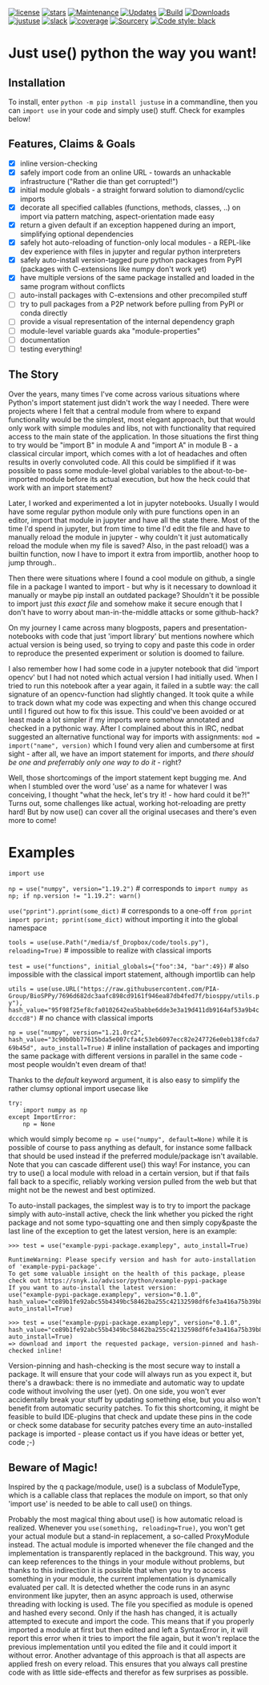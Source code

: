 [![license](https://img.shields.io/github/license/amogorkon/justuse)](https://github.com/amogorkon/justuse/blob/master/LICENSE)
[![stars](https://img.shields.io/github/stars/amogorkon/justuse?style=plastic)](https://github.com/amogorkon/justuse/stargazers)
[![Maintenance](https://img.shields.io/badge/Maintained%3F-yes-green.svg)](https://GitHub.com/amogorkon/justuse/graphs/commit-activity)
[![Updates](https://pyup.io/repos/github/amogorkon/justuse/shield.svg)](https://pyup.io/repos/github/amogorkon/justuse/)
[![Build](https://github.com/amogorkon/justuse/actions/workflows/blank.yml/badge.svg?branch=main)](https://github.com/amogorkon/justuse/actions/workflows/blank.yml)
[![Downloads](https://pepy.tech/badge/justuse)](https://pepy.tech/project/justuse)
[![justuse](https://snyk.io/advisor/python/justuse/badge.svg)](https://snyk.io/advisor/python/justuse)
[![slack](https://img.shields.io/badge/slack-@justuse-purple.svg?logo=slack)](https://join.slack.com/t/justuse/shared_invite/zt-tot4bhq9-_qIXBdeiRIfhoMjxu0EhFw)
[![coverage](http://pinproject.com/mixed/coverage_amogorkon-main.svg)](https://github.com/amogorkon/justuse/actions)
[![Sourcery](https://img.shields.io/badge/Sourcery-enabled-brightgreen)](https://sourcery.ai)
<a href="https://github.com/psf/black"><img alt="Code style: black" src="https://img.shields.io/badge/code%20style-black-000000.svg"></a>

# Just use() python the way you want!

## Installation
To install, enter `python -m pip install justuse` in a commandline, then you can `import use` in your code and simply use() stuff. Check for examples below!

## Features, Claims & Goals

- [x] inline version-checking
- [x] safely import code from an online URL - towards an unhackable infrastructure ("Rather die than get corrupted!")
- [x] initial module globals - a straight forward solution to diamond/cyclic imports
- [x] decorate all specified callables (functions, methods, classes, ..) on import via pattern matching, aspect-orientation made easy
- [x] return a given default if an exception happened during an import, simplifying optional dependencies
- [x] safely hot auto-reloading of function-only local modules - a REPL-like dev experience with files in jupyter and regular python interpreters
- [x] safely auto-install version-tagged pure python packages from PyPI (packages with C-extensions like numpy don't work yet)
- [x] have multiple versions of the same package installed and loaded in the same program without conflicts
- [ ] auto-install packages with C-extensions and other precompiled stuff
- [ ] try to pull packages from a P2P network before pulling from PyPI or conda directly
- [ ] provide a visual representation of the internal dependency graph
- [ ] module-level variable guards aka "module-properties"
- [ ] documentation
- [ ] testing everything!

## The Story
Over the years, many times I've come across various situations where Python's import statement just didn't work the way I needed.
There were projects where I felt that a central module from where to expand functionality would be the simplest, most elegant approach, but that would only work with simple modules and libs, not with functionality that required access to the main state of the application. In those situations the first thing to try would be "import B" in module A and "import A" in module B - a classical circular import, which comes with a lot of headaches and often results in overly convoluted code. All this could be simplified if it was possible to pass some module-level global variables to the about-to-be-imported module before its actual execution, but how the heck could that work with an import statement?

Later, I worked and experimented a lot in jupyter notebooks. Usually I would have some regular python module only with pure functions open in an editor, import that module in jupyter and have all the state there. Most of the time I'd spend in jupyter, but from time to time I'd edit the file and have to manually reload the module in jupyter - why couldn't it just automatically reload the module when my file is saved? Also, in the past reload() was a builtin function, now I have to import it extra from importlib, another hoop to jump through..

Then there were situations where I found a cool module on github, a single file in a package I wanted to import - but why is it necessary to download it manually or maybe pip install an outdated package? Shouldn't it be possible to import just *this exact file* and somehow make it secure enough that I don't have to worry about man-in-the-middle attacks or some github-hack?

On my journey I came across many blogposts, papers and presentation-notebooks with code that just 'import library' but mentions nowhere which actual version is being used, so  trying to copy and paste this code in order to reproduce the presented experiment or solution is doomed to failure.

I also remember how I had some code in a jupyter notebook that did 'import opencv' but I had not noted which actual version I had initially used. When I tried to run this notebook after a year again, it failed in a subtle way: the call signature of an opencv-function had slightly changed. It took quite a while to track down what my code was expecting and when this change occured until I figured out how to fix this issue. This could've been avoided or at least made a lot simpler if my imports were somehow annotated and checked in a pythonic way. After I complained about this in IRC, nedbat suggested an alternative functional way for imports with assignments: `mod = import("name", version)` which I found very alien and cumbersome at first sight - after all, we have an import statement for imports, and *there should be one and preferrably only one way to do it* - right?

Well, those shortcomings of the import statement kept bugging me. And when I stumbled over the word 'use' as a name for whatever I was conceiving, I thought "what the heck, let's try it! - how hard could it be?!" Turns out, some challenges like actual, working hot-reloading are pretty hard! But by now use() can cover all the original usecases and there's even more to come!

# Examples

 `import use`
 
 `np = use("numpy", version="1.19.2")`  # corresponds to `import numpy as np; if np.version != "1.19.2": warn()`
 
 `use("pprint").pprint(some_dict)`  # corresponds to a one-off `from pprint import pprint; pprint(some_dict)` without importing it into the global namespace
 
 `tools = use(use.Path("/media/sf_Dropbox/code/tools.py"), reloading=True)`  # impossible to realize with classical imports
 
 `test = use("functions", initial_globals={"foo":34, "bar":49})`  # also impossible with the classical import statement, although importlib can help
 
 `utils = use(use.URL("https://raw.githubusercontent.com/PIA-Group/BioSPPy/7696d682dc3aafc898cd9161f946ea87db4fed7f/biosppy/utils.py"),
            hash_value="95f98f25ef8cfa0102642ea5babbe6dde3e3a19d411db9164af53a9b4cdcccd8")`  # no chance with classical imports
            
 `np = use("numpy", version="1.21.0rc2", hash_value="3c90b0bb77615bda5e007cfa4c53eb6097ecc82e247726e0eb138fcda769b45d", auto_install=True)` # inline installation of packages and importing the same package with different versions in parallel in the same code - most people wouldn't even dream of that!

Thanks to the *default* keyword argument, it is also easy to simplify the rather clumsy optional import usecase like

```
try:
    import numpy as np
except ImportError:
    np = None
```
which would simply become
`np = use("numpy", default=None)`
while it is possible of course to pass anything as default, for instance some fallback that should be used instead if the preferred module/package isn't available. Note that you can cascade different use() this way! For instance, you can try to use() a local module with reload in a certain version, but if that fails fall back to a specific, reliably working version pulled from the web but that might not be the newest and best optimized.

To auto-install packages, the simplest way is to try to import the package simply with auto-install active, check the link whether you picked the right package and not some typo-squatting one and then simply copy&paste the last line of the exception to get the latest version, here is an example:

```
>>> test = use("example-pypi-package.examplepy", auto_install=True)

RuntimeWarning: Please specify version and hash for auto-installation of 'example-pypi-package'. 
To get some valuable insight on the health of this package, please check out https://snyk.io/advisor/python/example-pypi-package
If you want to auto-install the latest version: 
use("example-pypi-package.examplepy", version="0.1.0", hash_value="ce89b1fe92abc55b4349bc58462ba255c42132598df6fe3a416a75b39b872a77", auto_install=True)

>>> test = use("example-pypi-package.examplepy", version="0.1.0", hash_value="ce89b1fe92abc55b4349bc58462ba255c42132598df6fe3a416a75b39b872a77", auto_install=True)
=> download and import the requested package, version-pinned and hash-checked inline!
```
Version-pinning and hash-checking is the most secure way to install a package. It will ensure that your code will always run as you expect it, but there's a drawback: there is no immediate and automatic way to update code without involving the user (yet). On one side, you won't ever accidentally break your stuff by updating something else, but you also won't benefit from automatic security patches. To fix this shortcoming, it might be feasible to build IDE-plugins that check and update these pins in the code or check some database for security patches every time an auto-installed package is imported - please contact us if you have ideas or better yet, code ;-)


## Beware of Magic!
Inspired by the q package/module, use() is a subclass of ModuleType, which is a callable class that replaces the module on import, so that only 'import use' is needed to be able to call use() on things.

Probably the most magical thing about use() is how automatic reload is realized. Whenever you `use(something, reloading=True)`, you won't get your actual module but a stand-in replacement, a so-called ProxyModule instead. The actual module is imported whenever the file changed and the implementation is transparently replaced in the background. This way, you can keep references to the things in your module without problems, but thanks to this indirection it is possible that when you try to access something in your module, the current implementation is dynamically evaluated per call. It is detected whether the code runs in an async environment like jupyter, then an async approach is used, otherwise threading with locking is used.
The file you specified as module is opened and hashed every second. Only if the hash has changed, it is actually attempted to execute and import the code. This means that if you properly imported a module at first but then edited and left a SyntaxError in, it will report this error when it tries to import the file again, but it won't replace the previous implementation until you edited the file and it could import it without error.
Another advantage of this approach is that all aspects are applied fresh on every reload. This ensures that you always call prestine code with as little side-effects and therefor as few surprises as possible.
